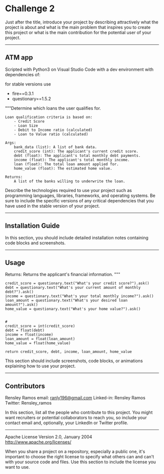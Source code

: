 # Challenge 2




Just after the title, introduce your project by describing attractively what the project is about and what is the main problem that inspires you to create this project or what is the main contribution for the potential user of your project.

---

## ATM app

Scripted with Python3 on Visual Studio Code with a dev environment with dependencies of:

for stable versions use 

* fire==0.3.1
* questionary==1.5.2  

"""Determine which loans the user qualifies for.

    Loan qualification criteria is based on:
        - Credit Score
        - Loan Size
        - Debit to Income ratio (calculated)
        - Loan to Value ratio (calculated)

    Args:
        bank_data (list): A list of bank data.
        credit_score (int): The applicant's current credit score.
        debt (float): The applicant's total monthly debt payments.
        income (float): The applicant's total monthly income.
        loan (float): The total loan amount applied for.
        home_value (float): The estimated home value.

    Returns:
        A list of the banks willing to underwrite the loan.


Describe the technologies required to use your project such as programming languages, libraries, frameworks, and operating systems. Be sure to include the specific versions of any critical dependencies that you have used in the stable version of your project.

---

## Installation Guide




In this section, you should include detailed installation notes containing code blocks and screenshots.

---

## Usage

Returns:
        Returns the applicant's financial information.
    """

    credit_score = questionary.text("What's your credit score?").ask()
    debt = questionary.text("What's your current amount of monthly debt?").ask()
    income = questionary.text("What's your total monthly income?").ask()
    loan_amount = questionary.text("What's your desired loan amount?").ask()
    home_value = questionary.text("What's your home value?").ask()


    #
    credit_score = int(credit_score)
    debt = float(debt)
    income = float(income)
    loan_amount = float(loan_amount)
    home_value = float(home_value)

    return credit_score, debt, income, loan_amount, home_value


This section should include screenshots, code blocks, or animations explaining how to use your project.

---

## Contributors

Rensley Ramos
email: ranly196@gmail.com
Linked-in: Rensley Ramos
Twitter: Rensley_ramos


In this section, list all the people who contribute to this project. You might want recruiters or potential collaborators to reach you, so include your contact email and, optionally, your LinkedIn or Twitter profile.

---



 Apache License
                           Version 2.0, January 2004
                        http://www.apache.org/licenses/


When you share a project on a repository, especially a public one, it's important to choose the right license to specify what others can and can't with your source code and files. Use this section to include the license you want to use.
